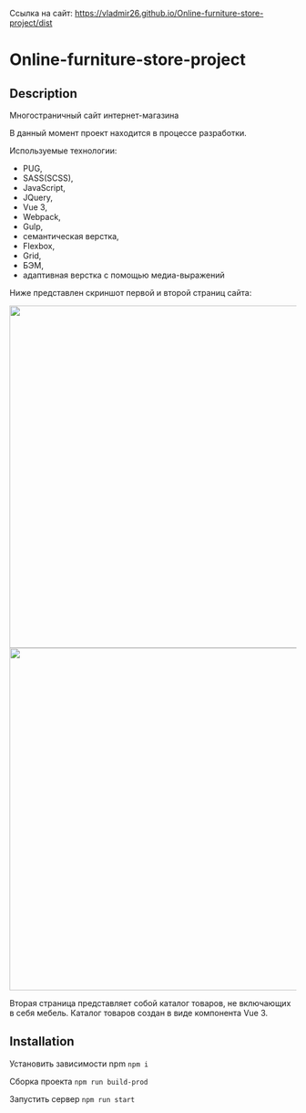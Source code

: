Ссылка на сайт: https://vladmir26.github.io/Online-furniture-store-project/dist
<h1>Online-furniture-store-project</h1>

<h2>Description</h2> 

Многостраничный сайт интернет-магазина 

В данный момент проект находится в процессе разработки. 

Используемые технологии: 
 - PUG, 
 - SASS(SCSS), 
 - JavaScript, 
 - JQuery, 
 - Vue 3,
 - Webpack, 
 - Gulp, 
 - семантическая верстка, 
 - Flexbox, 
 - Grid, 
 - БЭМ, 
 - адаптивная верстка с помощью медиа-выражений

Ниже представлен скриншот первой и второй страниц сайта:

<img src='./src/img/content-image/Online-furniture-store-project.png' height='600' alt=''/>
<img src='./src/img/content-image/Online-furniture-store-project-second-page.png' height='600' alt=''/>

Вторая страница представляет собой каталог товаров, не включающих в себя мебель. Каталог товаров создан в виде компонента Vue 3. 

<h2>Installation</h2>

Установить зависимости npm
<code>npm i</code> 

Сборка проекта
<code>npm run build-prod</code>

Запустить сервер 
<code>npm run start</code>

